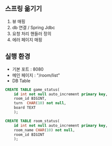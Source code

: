 ## 스프링 옮기기
1. 뷰 매핑
2. db 연결 / Spring Jdbc
3. 요청 처리 핸들러 정의
4. 에러 페이지 매핑

## 실행 환경
- 기본 포트 : 8080
- 메인 페이지 : "/room/list"
- DB Table
```SQL
CREATE TABLE game_status(
    id int not null auto_increment primary key,
    room_id BIGINT,
    turn  CHAR(10) not null,
    board TEXT
    );
```
```SQL
CREATE TABLE room_status(
    id int not null auto_increment primary key,
    room_name CHAR(10) not null,
    room_id BIGINT
    );
```
